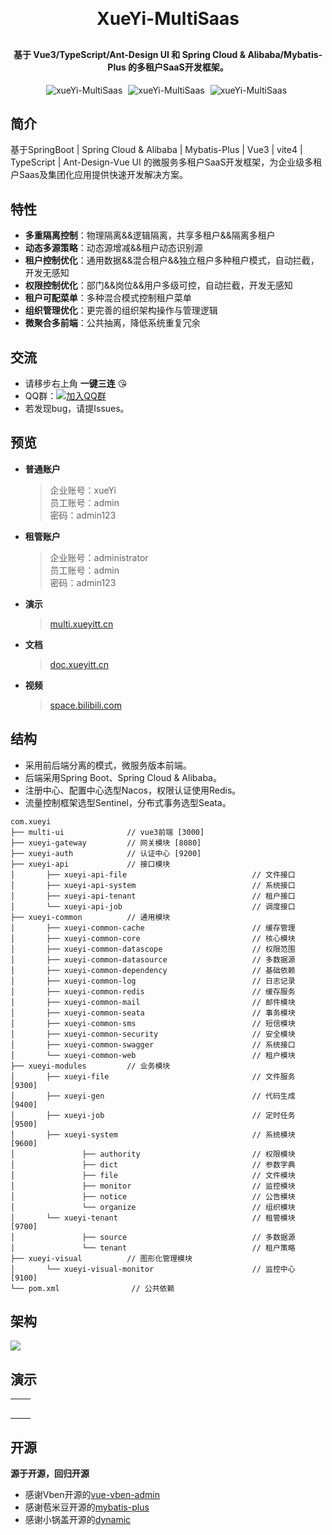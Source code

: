 <h1 align="center" style="margin: 30px 0 30px; font-weight: bold;">XueYi-MultiSaas</h1>
<h4 align="center">基于 Vue3/TypeScript/Ant-Design UI 和 Spring Cloud & Alibaba/Mybatis-Plus 的多租户SaaS开发框架。</h4>
<p align="center">
    <a style="margin-right: 5px">
       <img src="https://img.shields.io/badge/XueYi--MultiSaas-v3.0.1-brightgreen" alt="xueYi-MultiSaas">
    </a>
    <a style="margin-right: 5px">
       <img src="https://gitee.com/xueyitiantang/XueYi-MultiSaas/badge/star.svg?theme=dark" alt="xueYi-MultiSaas">
    </a>
    <a style="margin-right: 5px">
       <img src="https://gitee.com/xueyitiantang/XueYi-MultiSaas/badge/fork.svg?theme=dark" alt="xueYi-MultiSaas">
    </a>
</p>

## 简介

基于SpringBoot | Spring Cloud & Alibaba | Mybatis-Plus | Vue3 | vite4 | TypeScript | Ant-Design-Vue UI
的微服务多租户SaaS开发框架，为企业级多租户Saas及集团化应用提供快速开发解决方案。

## 特性

- **多重隔离控制**：物理隔离&&逻辑隔离，共享多租户&&隔离多租户
- **动态多源策略**：动态源增减&&租户动态识别源
- **租户控制优化**：通用数据&&混合租户&&独立租户多种租户模式，自动拦截，开发无感知
- **权限控制优化**：部门&&岗位&&用户多级可控，自动拦截，开发无感知
- **租户可配菜单**：多种混合模式控制租户菜单
- **组织管理优化**：更完善的组织架构操作与管理逻辑
- **微聚合多前端**：公共抽离，降低系统重复冗余

## 交流

- 请移步右上角  **一键三连** :kissing_heart:
- QQ群：[![加入QQ群](https://img.shields.io/badge/779343138-blue.svg)](https://jq.qq.com/?_wv=1027&k=zw11JJhj)
- 若发现bug，请提Issues。

## 预览

- **普通账户**
  > 企业账号：xueYi   
  员工账号：admin   
  密码：admin123

- **租管账户**
  > 企业账号：administrator   
  员工账号：admin   
  密码：admin123

- **演示**
  > [multi.xueyitt.cn](https://multi.xueyitt.cn)
- **文档**
  > [doc.xueyitt.cn](https://doc.xueyitt.cn)
- **视频**
  > [space.bilibili.com](https://space.bilibili.com/479745149)

## 结构

* 采用前后端分离的模式，微服务版本前端。
* 后端采用Spring Boot、Spring Cloud & Alibaba。
* 注册中心、配置中心选型Nacos，权限认证使用Redis。
* 流量控制框架选型Sentinel，分布式事务选型Seata。

~~~
com.xueyi     
├── multi-ui              // vue3前端 [3000]
├── xueyi-gateway         // 网关模块 [8080]
├── xueyi-auth            // 认证中心 [9200]
├── xueyi-api             // 接口模块
│       ├── xueyi-api-file                            // 文件接口
│       ├── xueyi-api-system                          // 系统接口
│       ├── xueyi-api-tenant                          // 租户接口
│       └── xueyi-api-job                             // 调度接口
├── xueyi-common          // 通用模块
│       ├── xueyi-common-cache                        // 缓存管理
│       ├── xueyi-common-core                         // 核心模块
│       ├── xueyi-common-datascope                    // 权限范围
│       ├── xueyi-common-datasource                   // 多数据源
│       ├── xueyi-common-dependency                   // 基础依赖
│       ├── xueyi-common-log                          // 日志记录
│       ├── xueyi-common-redis                        // 缓存服务
│       ├── xueyi-common-mail                         // 邮件模块
│       ├── xueyi-common-seata                        // 事务模块
│       ├── xueyi-common-sms                          // 短信模块
│       ├── xueyi-common-security                     // 安全模块
│       ├── xueyi-common-swagger                      // 系统接口
│       └── xueyi-common-web                          // 租户模块
├── xueyi-modules         // 业务模块
│       ├── xueyi-file                                // 文件服务 [9300]
│       ├── xueyi-gen                                 // 代码生成 [9400]
│       ├── xueyi-job                                 // 定时任务 [9500]
│       ├── xueyi-system                              // 系统模块 [9600]
│               ├── authority                         // 权限模块
│               ├── dict                              // 参数字典
│               ├── file                              // 文件模块
│               ├── monitor                           // 监控模块
│               ├── notice                            // 公告模块
│               └── organize                          // 组织模块
│       └── xueyi-tenant                              // 租管模块 [9700]
│               ├── source                            // 多数据源
│               └── tenant                            // 租户策略
├── xueyi-visual          // 图形化管理模块
│       └── xueyi-visual-monitor                      // 监控中心 [9100]
└── pom.xml                // 公共依赖
~~~

## 架构

<img src="https://images.gitee.com/uploads/images/2021/1108/172436_9deff9ff_7382127.png"/>

## 演示

<table>
    <tr>
        <td><img src="https://gitee.com/xueyitiantang/images/raw/master/1.png" alt=""/></td>
        <td><img src="https://gitee.com/xueyitiantang/images/raw/master/2.png" alt=""/></td>
    </tr>
    <tr>
        <td><img src="https://gitee.com/xueyitiantang/images/raw/master/3.png" alt=""/></td>
        <td><img src="https://gitee.com/xueyitiantang/images/raw/master/4.png" alt=""/></td>
    </tr>
    <tr>
        <td><img src="https://gitee.com/xueyitiantang/images/raw/master/5.png" alt=""/></td>
        <td><img src="https://gitee.com/xueyitiantang/images/raw/master/6.png" alt=""/></td>
    </tr>
    <tr>
        <td><img src="https://gitee.com/xueyitiantang/images/raw/master/7.png" alt=""/></td>
        <td><img src="https://gitee.com/xueyitiantang/images/raw/master/8.png" alt=""/></td>
    </tr>
    <tr>
        <td><img src="https://gitee.com/xueyitiantang/images/raw/master/9.png" alt=""/></td>
        <td><img src="https://gitee.com/xueyitiantang/images/raw/master/10.png" alt=""/></td>
    </tr>
</table>

## 开源

**源于开源，回归开源**

* 感谢Vben开源的[vue-vben-admin](https://github.com/vbenjs/vue-vben-admin)
* 感谢苞米豆开源的[mybatis-plus](https://github.com/baomidou/mybatis-plus)
* 感谢小锅盖开源的[dynamic](https://gitee.com/baomidou/dynamic-datasource-spring-boot-starter)